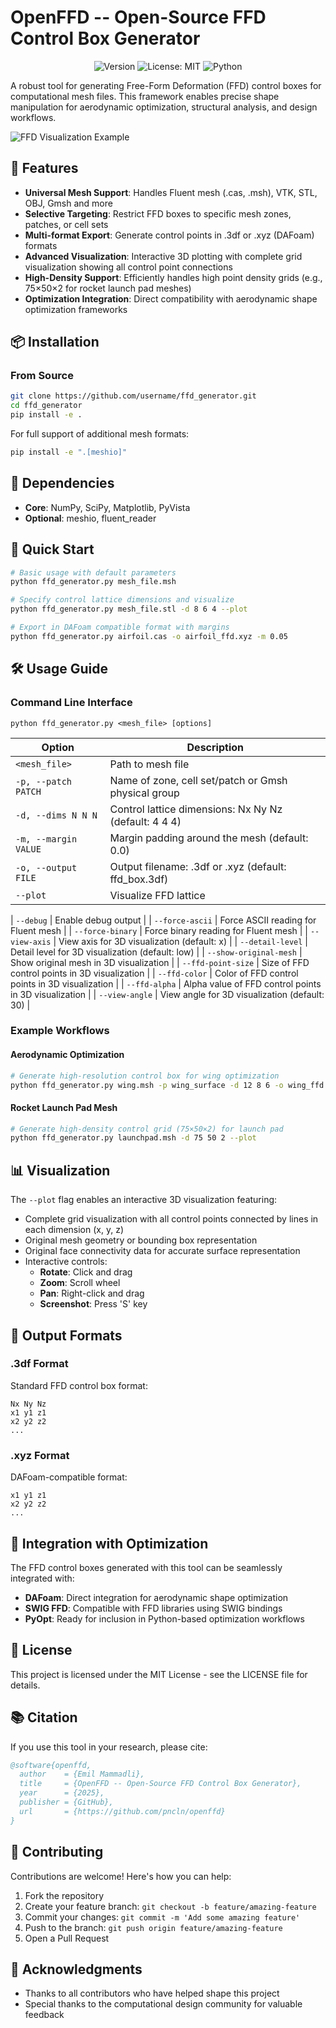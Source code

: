 # OpenFFD -- Open-Source FFD Control Box Generator

<p align="center">
  <img alt="Version" src="https://img.shields.io/badge/version-1.0.0-blue.svg" />
  <img alt="License: MIT" src="https://img.shields.io/badge/License-MIT-yellow.svg" />
  <img alt="Python" src="https://img.shields.io/badge/python-3.7+-blue.svg" />
</p>

A robust tool for generating Free-Form Deformation (FFD) control boxes for computational mesh files. This framework enables precise shape manipulation for aerodynamic optimization, structural analysis, and design workflows.

![FFD Visualization Example](/Users/pncln/Documents/tubitak/verynew/ffd_gen/ffd_view_20250521_163553.png)

## 🌟 Features

- **Universal Mesh Support**: Handles Fluent mesh (.cas, .msh), VTK, STL, OBJ, Gmsh and more
- **Selective Targeting**: Restrict FFD boxes to specific mesh zones, patches, or cell sets
- **Multi-format Export**: Generate control points in .3df or .xyz (DAFoam) formats
- **Advanced Visualization**: Interactive 3D plotting with complete grid visualization showing all control point connections
- **High-Density Support**: Efficiently handles high point density grids (e.g., 75×50×2 for rocket launch pad meshes)
- **Optimization Integration**: Direct compatibility with aerodynamic shape optimization frameworks

## 📦 Installation

<!-- ### From PyPI

```bash
pip install ffd-generator
``` -->

### From Source

```bash
git clone https://github.com/username/ffd_generator.git
cd ffd_generator
pip install -e .
```

For full support of additional mesh formats:

```bash
pip install -e ".[meshio]"
```

## 📖 Dependencies

- **Core**: NumPy, SciPy, Matplotlib, PyVista
- **Optional**: meshio, fluent_reader

## 🚀 Quick Start

```bash
# Basic usage with default parameters
python ffd_generator.py mesh_file.msh

# Specify control lattice dimensions and visualize
python ffd_generator.py mesh_file.stl -d 8 6 4 --plot

# Export in DAFoam compatible format with margins
python ffd_generator.py airfoil.cas -o airfoil_ffd.xyz -m 0.05
```

## 🛠️ Usage Guide

### Command Line Interface

```
python ffd_generator.py <mesh_file> [options]
```

| Option | Description |
|--------|-------------|
| `<mesh_file>` | Path to mesh file |
| `-p, --patch PATCH` | Name of zone, cell set/patch or Gmsh physical group |
| `-d, --dims N N N` | Control lattice dimensions: Nx Ny Nz (default: 4 4 4) |
| `-m, --margin VALUE` | Margin padding around the mesh (default: 0.0) |
| `-o, --output FILE` | Output filename: .3df or .xyz (default: ffd_box.3df) |
| `--plot` | Visualize FFD lattice |

| `--debug` | Enable debug output |
| `--force-ascii` | Force ASCII reading for Fluent mesh |
| `--force-binary` | Force binary reading for Fluent mesh |
| `--view-axis` | View axis for 3D visualization (default: x) |
| `--detail-level` | Detail level for 3D visualization (default: low) |
| `--show-original-mesh` | Show original mesh in 3D visualization |
| `--ffd-point-size` | Size of FFD control points in 3D visualization |
| `--ffd-color` | Color of FFD control points in 3D visualization |
| `--ffd-alpha` | Alpha value of FFD control points in 3D visualization |
| `--view-angle` | View angle for 3D visualization (default: 30) |


### Example Workflows

#### Aerodynamic Optimization

```bash
# Generate high-resolution control box for wing optimization
python ffd_generator.py wing.msh -p wing_surface -d 12 8 6 -o wing_ffd.xyz
```

#### Rocket Launch Pad Mesh

```bash
# Generate high-density control grid (75×50×2) for launch pad
python ffd_generator.py launchpad.msh -d 75 50 2 --plot
```

## 📊 Visualization

The `--plot` flag enables an interactive 3D visualization featuring:

- Complete grid visualization with all control points connected by lines in each dimension (x, y, z)
- Original mesh geometry or bounding box representation
- Original face connectivity data for accurate surface representation
- Interactive controls:
  - **Rotate**: Click and drag
  - **Zoom**: Scroll wheel
  - **Pan**: Right-click and drag
  - **Screenshot**: Press 'S' key

## 📄 Output Formats

### .3df Format

Standard FFD control box format:
```
Nx Ny Nz
x1 y1 z1
x2 y2 z2
...
```

### .xyz Format

DAFoam-compatible format:
```
x1 y1 z1
x2 y2 z2
...
```

## 🔄 Integration with Optimization

The FFD control boxes generated with this tool can be seamlessly integrated with:

- **DAFoam**: Direct integration for aerodynamic shape optimization
- **SWIG FFD**: Compatible with FFD libraries using SWIG bindings
- **PyOpt**: Ready for inclusion in Python-based optimization workflows

## 📝 License

This project is licensed under the MIT License - see the LICENSE file for details.

## 📚 Citation

If you use this tool in your research, please cite:

```bibtex
@software{openffd,
  author    = {Emil Mammadli},
  title     = {OpenFFD -- Open-Source FFD Control Box Generator},
  year      = {2025},
  publisher = {GitHub},
  url       = {https://github.com/pncln/openffd}
}
```

## 🤝 Contributing

Contributions are welcome! Here's how you can help:

1. Fork the repository
2. Create your feature branch: `git checkout -b feature/amazing-feature`
3. Commit your changes: `git commit -m 'Add some amazing feature'`
4. Push to the branch: `git push origin feature/amazing-feature`
5. Open a Pull Request

## 🙏 Acknowledgments

- Thanks to all contributors who have helped shape this project
- Special thanks to the computational design community for valuable feedback
